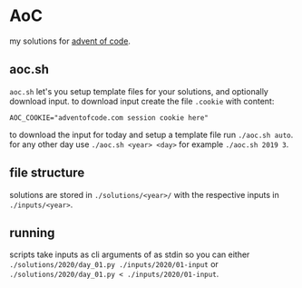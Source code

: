 # AoC

my solutions for [advent of code](https://adventofcode.com/).

## aoc.sh

`aoc.sh` let's you setup template files for your solutions, and optionally
download input. to download input create the file `.cookie` with content:

```
AOC_COOKIE="adventofcode.com session cookie here"
```

to download the input for today and setup a template file run `./aoc.sh auto`.
for any other day use `./aoc.sh <year> <day>` for example `./aoc.sh 2019 3`.

## file structure

solutions are stored in `./solutions/<year>/` with the respective inputs in
`./inputs/<year>`.

## running

scripts take inputs as cli arguments of as stdin so you can either
`./solutions/2020/day_01.py ./inputs/2020/01-input` or
`./solutions/2020/day_01.py < ./inputs/2020/01-input`.
